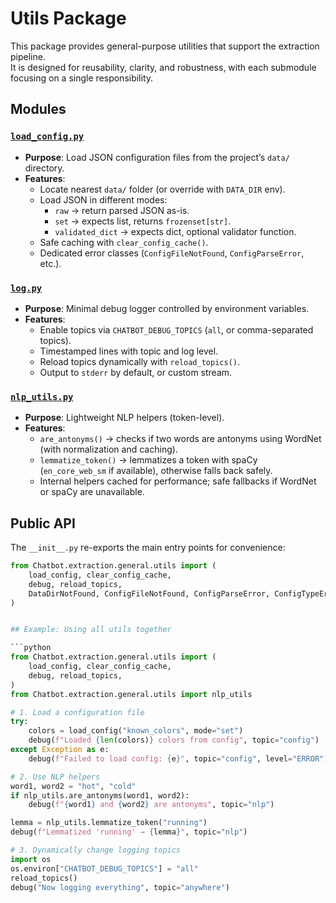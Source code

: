# Utils Package

This package provides general-purpose utilities that support the extraction pipeline.  
It is designed for reusability, clarity, and robustness, with each submodule focusing on a single responsibility.

## Modules

### [`load_config.py`](load_config.py)
- **Purpose**: Load JSON configuration files from the project’s `data/` directory.  
- **Features**:  
  - Locate nearest `data/` folder (or override with `DATA_DIR` env).  
  - Load JSON in different modes:  
    - `raw` → return parsed JSON as-is.  
    - `set` → expects list, returns `frozenset[str]`.  
    - `validated_dict` → expects dict, optional validator function.  
  - Safe caching with `clear_config_cache()`.  
  - Dedicated error classes (`ConfigFileNotFound`, `ConfigParseError`, etc.).

### [`log.py`](log.py)
- **Purpose**: Minimal debug logger controlled by environment variables.  
- **Features**:  
  - Enable topics via `CHATBOT_DEBUG_TOPICS` (`all`, or comma-separated topics).  
  - Timestamped lines with topic and log level.  
  - Reload topics dynamically with `reload_topics()`.  
  - Output to `stderr` by default, or custom stream.

### [`nlp_utils.py`](nlp_utils.py)
- **Purpose**: Lightweight NLP helpers (token-level).  
- **Features**:  
  - `are_antonyms()` → checks if two words are antonyms using WordNet (with normalization and caching).  
  - `lemmatize_token()` → lemmatizes a token with spaCy (`en_core_web_sm` if available), otherwise falls back safely.  
  - Internal helpers cached for performance; safe fallbacks if WordNet or spaCy are unavailable.

## Public API

The `__init__.py` re-exports the main entry points for convenience:  

```python
from Chatbot.extraction.general.utils import (
    load_config, clear_config_cache,
    debug, reload_topics,
    DataDirNotFound, ConfigFileNotFound, ConfigParseError, ConfigTypeError,
)


## Example: Using all utils together

```python
from Chatbot.extraction.general.utils import (
    load_config, clear_config_cache,
    debug, reload_topics,
)
from Chatbot.extraction.general.utils import nlp_utils

# 1. Load a configuration file
try:
    colors = load_config("known_colors", mode="set")
    debug(f"Loaded {len(colors)} colors from config", topic="config")
except Exception as e:
    debug(f"Failed to load config: {e}", topic="config", level="ERROR")

# 2. Use NLP helpers
word1, word2 = "hot", "cold"
if nlp_utils.are_antonyms(word1, word2):
    debug(f"{word1} and {word2} are antonyms", topic="nlp")

lemma = nlp_utils.lemmatize_token("running")
debug(f"Lemmatized 'running' → {lemma}", topic="nlp")

# 3. Dynamically change logging topics
import os
os.environ["CHATBOT_DEBUG_TOPICS"] = "all"
reload_topics()
debug("Now logging everything", topic="anywhere")
